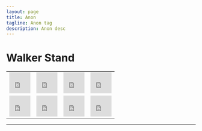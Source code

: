 ```yaml
---
layout: page
title: Anon 
tagline: Anon tag
description: Anon desc 
---
```


# Walker Stand


<table width="100%" border="0" cellspacing="0" cellpadding="0">
<tr>
  <td>
    <iframe src="https://streamable.com/e/lev5vy?autoplay=1&nocontrols=1" width="56" height="56" frameborder="0" allowfullscreen allow="autoplay"></iframe> 
  </td>
  <td>
    <iframe src="https://streamable.com/e/lev5vy?autoplay=1&nocontrols=1" width="56" height="56" frameborder="0" allowfullscreen allow="autoplay"></iframe> 
  </td>
  <td>
    <iframe src="https://streamable.com/e/lev5vy?autoplay=1&nocontrols=1" width="56" height="56" frameborder="0" allowfullscreen allow="autoplay"></iframe> 
  </td>
  <td>
    <iframe src="https://streamable.com/e/lev5vy?autoplay=1&nocontrols=1" width="56" height="56" frameborder="0" allowfullscreen allow="autoplay"></iframe> 
  </td>
</tr>
<tr>
  <td>
    <iframe src="https://streamable.com/e/lev5vy?autoplay=1&nocontrols=1" width="56" height="56" frameborder="0" allowfullscreen allow="autoplay"></iframe> 
  </td>
  <td>
    <iframe src="https://streamable.com/e/lev5vy?autoplay=1&nocontrols=1" width="56" height="56" frameborder="0" allowfullscreen allow="autoplay"></iframe> 
  </td>
  <td>
    <iframe src="https://streamable.com/e/lev5vy?autoplay=1&nocontrols=1" width="56" height="56" frameborder="0" allowfullscreen allow="autoplay"></iframe> 
  </td>
  <td>
    <iframe src="https://streamable.com/e/lev5vy?autoplay=1&nocontrols=1" width="56" height="56" frameborder="0" allowfullscreen allow="autoplay"></iframe> 
  </td>
</tr>

</table>
  

---

